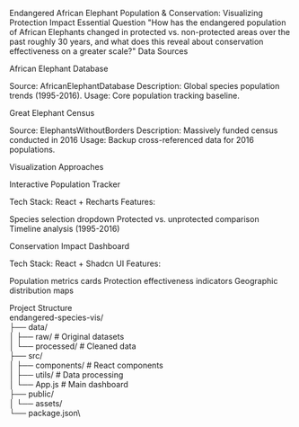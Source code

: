 Endangered African Elephant Population & Conservation: Visualizing Protection Impact
Essential Question
"How has the endangered population of African Elephants changed in protected vs. non-protected areas over the past roughly 30 years, and what does this reveal about conservation effectiveness on a greater scale?"
Data Sources

African Elephant Database

Source: AfricanElephantDatabase
Description: Global species population trends (1995-2016).
Usage: Core population tracking baseline.

Great Elephant Census

Source: ElephantsWithoutBorders
Description: Massively funded census conducted in 2016
Usage: Backup cross-referenced data for 2016 populations.

Visualization Approaches

Interactive Population Tracker

Tech Stack: React + Recharts
Features:

Species selection dropdown
Protected vs. unprotected comparison
Timeline analysis (1995-2016)

Conservation Impact Dashboard

Tech Stack: React + Shadcn UI
Features:

Population metrics cards
Protection effectiveness indicators
Geographic distribution maps

Project Structure\
endangered-species-vis/\
├── data/\
│ ├── raw/ # Original datasets\
│ └── processed/ # Cleaned data\
├── src/\
│ ├── components/ # React components\
│ ├── utils/ # Data processing\
│ └── App.js # Main dashboard\
├── public/\
│ └── assets/\
└── package.json\
